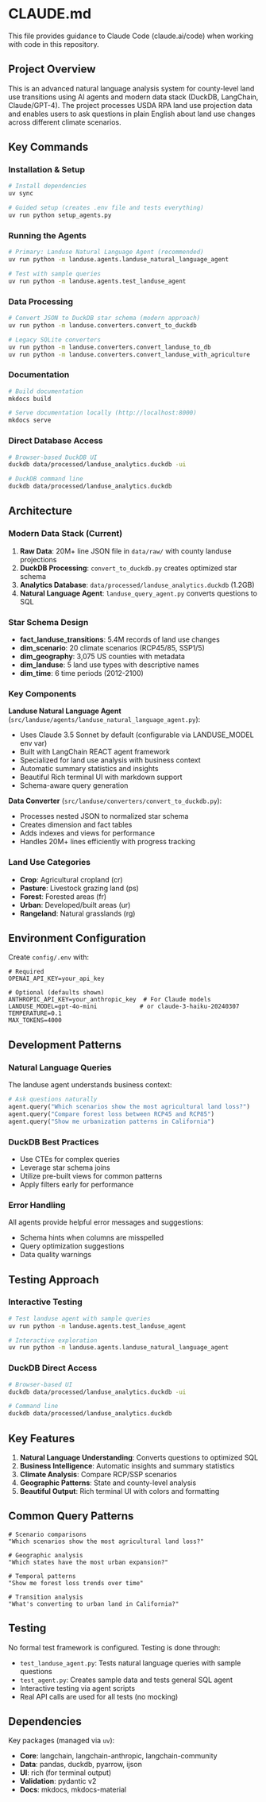 # CLAUDE.md

This file provides guidance to Claude Code (claude.ai/code) when working with code in this repository.

## Project Overview

This is an advanced natural language analysis system for county-level land use transitions using AI agents and modern data stack (DuckDB, LangChain, Claude/GPT-4). The project processes USDA RPA land use projection data and enables users to ask questions in plain English about land use changes across different climate scenarios.

## Key Commands

### Installation & Setup
```bash
# Install dependencies
uv sync

# Guided setup (creates .env file and tests everything)
uv run python setup_agents.py
```

### Running the Agents
```bash
# Primary: Landuse Natural Language Agent (recommended)
uv run python -m landuse.agents.landuse_natural_language_agent

# Test with sample queries
uv run python -m landuse.agents.test_landuse_agent

```

### Data Processing
```bash
# Convert JSON to DuckDB star schema (modern approach)
uv run python -m landuse.converters.convert_to_duckdb

# Legacy SQLite converters
uv run python -m landuse.converters.convert_landuse_to_db
uv run python -m landuse.converters.convert_landuse_with_agriculture
```

### Documentation
```bash
# Build documentation
mkdocs build

# Serve documentation locally (http://localhost:8000)
mkdocs serve
```

### Direct Database Access
```bash
# Browser-based DuckDB UI
duckdb data/processed/landuse_analytics.duckdb -ui

# DuckDB command line
duckdb data/processed/landuse_analytics.duckdb
```

## Architecture

### Modern Data Stack (Current)
1. **Raw Data**: 20M+ line JSON file in `data/raw/` with county landuse projections
2. **DuckDB Processing**: `convert_to_duckdb.py` creates optimized star schema
3. **Analytics Database**: `data/processed/landuse_analytics.duckdb` (1.2GB)
4. **Natural Language Agent**: `landuse_query_agent.py` converts questions to SQL

### Star Schema Design
- **fact_landuse_transitions**: 5.4M records of land use changes
- **dim_scenario**: 20 climate scenarios (RCP45/85, SSP1/5)
- **dim_geography**: 3,075 US counties with metadata
- **dim_landuse**: 5 land use types with descriptive names
- **dim_time**: 6 time periods (2012-2100)

### Key Components

**Landuse Natural Language Agent** (`src/landuse/agents/landuse_natural_language_agent.py`):
- Uses Claude 3.5 Sonnet by default (configurable via LANDUSE_MODEL env var)
- Built with LangChain REACT agent framework
- Specialized for land use analysis with business context
- Automatic summary statistics and insights
- Beautiful Rich terminal UI with markdown support
- Schema-aware query generation


**Data Converter** (`src/landuse/converters/convert_to_duckdb.py`):
- Processes nested JSON to normalized star schema
- Creates dimension and fact tables
- Adds indexes and views for performance
- Handles 20M+ lines efficiently with progress tracking

### Land Use Categories
- **Crop**: Agricultural cropland (cr)
- **Pasture**: Livestock grazing land (ps)
- **Forest**: Forested areas (fr)
- **Urban**: Developed/built areas (ur)
- **Rangeland**: Natural grasslands (rg)

## Environment Configuration

Create `config/.env` with:
```
# Required
OPENAI_API_KEY=your_api_key

# Optional (defaults shown)
ANTHROPIC_API_KEY=your_anthropic_key  # For Claude models
LANDUSE_MODEL=gpt-4o-mini            # or claude-3-haiku-20240307
TEMPERATURE=0.1
MAX_TOKENS=4000
```

## Development Patterns

### Natural Language Queries
The landuse agent understands business context:
```python
# Ask questions naturally
agent.query("Which scenarios show the most agricultural land loss?")
agent.query("Compare forest loss between RCP45 and RCP85")
agent.query("Show me urbanization patterns in California")
```

### DuckDB Best Practices
- Use CTEs for complex queries
- Leverage star schema joins
- Utilize pre-built views for common patterns
- Apply filters early for performance

### Error Handling
All agents provide helpful error messages and suggestions:
- Schema hints when columns are misspelled
- Query optimization suggestions
- Data quality warnings

## Testing Approach

### Interactive Testing
```bash
# Test landuse agent with sample queries
uv run python -m landuse.agents.test_landuse_agent

# Interactive exploration
uv run python -m landuse.agents.landuse_natural_language_agent
```

### DuckDB Direct Access
```bash
# Browser-based UI
duckdb data/processed/landuse_analytics.duckdb -ui

# Command line
duckdb data/processed/landuse_analytics.duckdb
```

## Key Features

1. **Natural Language Understanding**: Converts questions to optimized SQL
2. **Business Intelligence**: Automatic insights and summary statistics
3. **Climate Analysis**: Compare RCP/SSP scenarios
4. **Geographic Patterns**: State and county-level analysis
5. **Beautiful Output**: Rich terminal UI with colors and formatting

## Common Query Patterns

```
# Scenario comparisons
"Which scenarios show the most agricultural land loss?"

# Geographic analysis
"Which states have the most urban expansion?"

# Temporal patterns
"Show me forest loss trends over time"

# Transition analysis
"What's converting to urban land in California?"
```

## Testing

No formal test framework is configured. Testing is done through:
- `test_landuse_agent.py`: Tests natural language queries with sample questions
- `test_agent.py`: Creates sample data and tests general SQL agent
- Interactive testing via agent scripts
- Real API calls are used for all tests (no mocking)

## Dependencies

Key packages (managed via `uv`):
- **Core**: langchain, langchain-anthropic, langchain-community
- **Data**: pandas, duckdb, pyarrow, ijson
- **UI**: rich (for terminal output)
- **Validation**: pydantic v2
- **Docs**: mkdocs, mkdocs-material